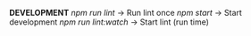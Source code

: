 **DEVELOPMENT**
*npm run lint* -> Run lint once 
*npm start* -> Start development
*npm run lint:watch* -> Start lint (run time)
